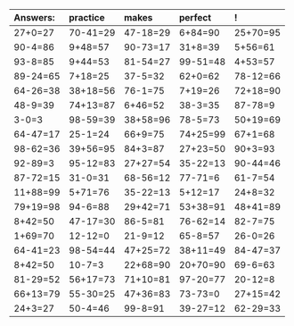 | Answers: | practice | makes | perfect | ! |
| :--- | :--- | :--- | :--- | :--- |
| 27+0=27 | 70-41=29 | 47-18=29 | 6+84=90 | 25+70=95 | 
| 90-4=86 | 9+48=57 | 90-73=17 | 31+8=39 | 5+56=61 | 
| 93-8=85 | 9+44=53 | 81-54=27 | 99-51=48 | 4+53=57 | 
| 89-24=65 | 7+18=25 | 37-5=32 | 62+0=62 | 78-12=66 | 
| 64-26=38 | 38+18=56 | 76-1=75 | 7+19=26 | 72+18=90 | 
| 48-9=39 | 74+13=87 | 6+46=52 | 38-3=35 | 87-78=9 | 
| 3-0=3 | 98-59=39 | 38+58=96 | 78-5=73 | 50+19=69 | 
| 64-47=17 | 25-1=24 | 66+9=75 | 74+25=99 | 67+1=68 | 
| 98-62=36 | 39+56=95 | 84+3=87 | 27+23=50 | 90+3=93 | 
| 92-89=3 | 95-12=83 | 27+27=54 | 35-22=13 | 90-44=46 | 
| 87-72=15 | 31-0=31 | 68-56=12 | 77-71=6 | 61-7=54 | 
| 11+88=99 | 5+71=76 | 35-22=13 | 5+12=17 | 24+8=32 | 
| 79+19=98 | 94-6=88 | 29+42=71 | 53+38=91 | 48+41=89 | 
| 8+42=50 | 47-17=30 | 86-5=81 | 76-62=14 | 82-7=75 | 
| 1+69=70 | 12-12=0 | 21-9=12 | 65-8=57 | 26-0=26 | 
| 64-41=23 | 98-54=44 | 47+25=72 | 38+11=49 | 84-47=37 | 
| 8+42=50 | 10-7=3 | 22+68=90 | 20+70=90 | 69-6=63 | 
| 81-29=52 | 56+17=73 | 71+10=81 | 97-20=77 | 20-12=8 | 
| 66+13=79 | 55-30=25 | 47+36=83 | 73-73=0 | 27+15=42 | 
| 24+3=27 | 50-4=46 | 99-8=91 | 39-27=12 | 62-29=33 | 
